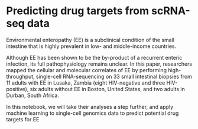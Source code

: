 # Predicting drug targets from scRNA-seq data

Environmental enteropathy (EE) is a subclinical condition of the small intestine that is highly prevalent in low- and middle-income countries.

Although EE has been shown to be the by-product of a recurrent enteric infection, its full pathophysiology remains unclear. In this paper, researchers mapped the cellular and molecular correlates of EE by performing high-throughput, single-cell RNA-sequencing on 33 small intestinal biopsies from 11 adults with EE in Lusaka, Zambia (eight HIV-negative and three HIV-positive), six adults without EE in Boston, United States, and two adults in Durban, South Africa.

In this notebook, we will take their analyses a step further, and apply machine learning to single-cell genomics data to predict potential drug targets for EE
